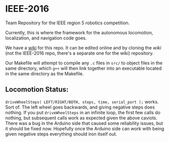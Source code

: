 # IEEE-2016
Team Repository for the IEEE region 5 robotics competition.

Currently, this is where the framework for the autonomous locomotion, localization, and navigation code goes.

We have a [wiki](https://github.com/sdsmt-robotics/IEEE-2016/wiki) for this repo. It can be edited online and by cloning the *wiki* (not the IEEE-2016 repo, there's a separate one for the wiki) repository.

Our Makefile will attempt to compile any `.c` files in `src/` to object files in the same directory, which `g++` will then link together into an executable located in the same directory as the Makefile.

## Locomotion Status:

`driveWheelSteps( LEFT/RIGHT/BOTH, steps, time, serial_port );` works. Sort of. The left wheel goes backwards, and giving negative steps does nothing. If you put `driveWheelSteps` in an infinite loop, the first few calls do nothing, but subsequent calls work as expected given the above caviots. There was a bug in the Arduino side that caused some reliability issues, but it should be fixed now. Hopefully once the Arduino side can work with being given negative steps everything should iron itself out.
